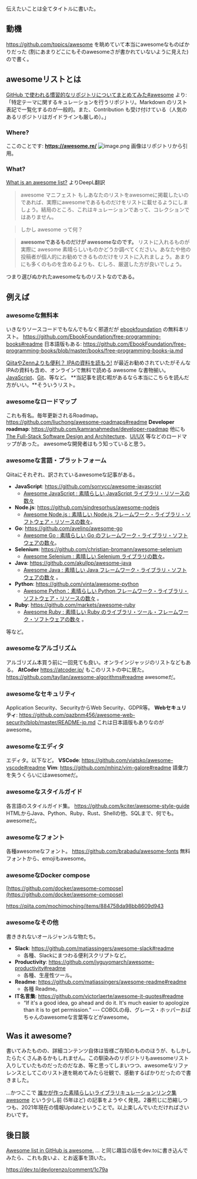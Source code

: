 伝えたいことは全てタイトルに書いた。

## 動機
https://github.com/topics/awesome
を眺めていて本当にawesomeなものばかりだった (割にあまりどこにもそのawesomeさが書かれていないように見えた) ので書く。

## awesomeリストとは
[GitHub で使われる慣習的なリポジトリについてまとめてみた#awesome](https://qiita.com/sta/items/c69d73fb1bb781fe6b9c#awesome) より: 
「特定テーマに関するキュレーションを行うリポジトリ。Markdown のリスト表記で一覧化するのが一般的。また、Contribution も受け付けている（人気のあるリポジトリはガイドラインも厳しめ）。」

### Where?
ここのことです: **https://awesome.re/**
![image.png](https://qiita-image-store.s3.ap-northeast-1.amazonaws.com/0/93824/050462c6-0e17-dd99-a922-276ca9253826.png)
画像はリポジトリから引用。

### What?
[What is an awesome list?](https://github.com/sindresorhus/awesome/blob/main/awesome.md) よりDeepL翻訳

> awesome マニフェスト
もしあなたのリストをawesomeに掲載したいのであれば、実際にawesomeであるものだけをリストに載せるようにしましょう。結局のところ、これはキュレーションであって、コレクションではありません。

> しかし awesome って何？

> **awesomeであるものだけが awesomeなのです。**
リストに入れるものが実際に awesome 素晴らしいものかどうか調べてください。あなたや他の投稿者が個人的にお勧めできるものだけをリストに入れましょう。あまりにも多くのものを含めるよりも、むしろ、厳選した方が良いでしょう。

つまり選びぬかれたawesomeなものリストなのである。


## 例えば

### awesomeな無料本
いきなりソースコードでもなんでもなく邪道だが [ebookfoundation](https://ebookfoundation.github.io/free-programming-books/) の無料本リスト。
https://github.com/EbookFoundation/free-programming-books#readme
日本語版もある: https://github.com/EbookFoundation/free-programming-books/blob/master/books/free-programming-books-ja.md

[QiitaやZennよりも便利？ IPAの資料を読もう!](https://zenn.dev/koduki/articles/d36e18c41b4bd0) が最近お勧めされていたがそんなIPAの資料も含め、オンラインで無料で読める awesome な書物揃い。[JavaScript](https://github.com/EbookFoundation/free-programming-books/blob/master/books/free-programming-books-ja.md#javascript)、[Git](https://github.com/EbookFoundation/free-programming-books/blob/master/books/free-programming-books-ja.md#git)、等など。
**当記事を読む暇があるなら本当にこちらを読んだ方がいい。**そういうリスト。

### awesomeなロードマップ
これも有名。毎年更新されるRoadmap。
https://github.com/liuchong/awesome-roadmaps#readme
**Developer roadmap**: https://github.com/kamranahmedse/developer-roadmap
他にも [The Full-Stack Software Design and Architecture](https://github.com/stemmlerjs/software-design-and-architecture-roadmap)、[UI/UX](https://github.com/togiberlin/ui-ux-designer-roadmap) 等などのロードマップがあった。
awesomeな開発者はもう知っていると思う。


### awesomeな言語・プラットフォーム
Qiitaにそれぞれ、訳されているawesomeな記事がある。

* **JavaScript**: https://github.com/sorrycc/awesome-javascript
    * [Awesome JavaScript : 素晴らしい JavaScript ライブラリ・リソースの数々](https://qiita.com/hatai/items/5bf899bfe8f5d86d2096)
* **Node.js**: https://github.com/sindresorhus/awesome-nodejs
    * [Awesome Node.js : 素晴しい Node.js フレームワーク・ライブラリ・ソフトウェア・リソースの数々](https://qiita.com/hatai/items/61030176a254cbe7ff2b)。
* **Go**: https://github.com/avelino/awesome-go
    * [Awesome Go : 素晴らしい Go のフレームワーク・ライブラリ・ソフトウェアの数々](https://qiita.com/hatai/items/f31914f37dc6c53b2bce)。
* **Selenium**: https://github.com/christian-bromann/awesome-selenium
    * [Awesome Selenium : 素晴しい Selenium ライブラリの数々](https://qiita.com/hatai/items/a4cbff763b9ee8a7879a)。
* **Java**: https://github.com/akullpp/awesome-java
    * [Awesome Java : 素晴しい Java フレームワーク・ライブラリ・ソフトウェアの数々](https://qiita.com/hatai/items/7868996e3eb5fa55f11a) 。
* **Python**: https://github.com/vinta/awesome-python
    * [Awesome Python：素晴らしい Python フレームワーク・ライブラリ・ソフトウェア・リソースの数々](https://qiita.com/hatai/items/34c91d4ee0b54bd7cb8b) 。
* **Ruby**: https://github.com/markets/awesome-ruby
    * [Awesome Ruby : 素晴しい Ruby のライブラリ・ツール・フレームワーク・ソフトウェアの数々](https://qiita.com/hatai/items/62766145f2e24fa1c246) 。

等など。

### awesomeなアルゴリズム
アルゴリズム本買う前に一回見ても良い。オンラインジャッジのリストなどもある。
**AtCoder** https://atcoder.jp/ もこのリストの中に居た。
https://github.com/tayllan/awesome-algorithms#readme
awesomeだ。

### awesomeなセキュリティ
Application Security、SecurityからWeb Security、GDPR等。
**Webセキュリティ**: https://github.com/qazbnm456/awesome-web-security/blob/master/README-jp.md
これは日本語版もありなのがawesome。

### awesomeなエディタ
エディタ。以下など。
**VSCode**: https://github.com/viatsko/awesome-vscode#readme
**Vim**: https://github.com/mhinz/vim-galore#readme
語彙力を失うくらいにはawesomeだ。

### awesomeなスタイルガイド
各言語のスタイルガイド集。
https://github.com/kciter/awesome-style-guide
HTMLからJava、Python、Ruby、Rust、Shellの他、SQLまで、何でも。awesomeだ。

### awesomeなフォント
各種awesomeなフォント。
https://github.com/brabadu/awesome-fonts
無料フォントから、emojiもawesome。

### awesomeなDocker compose
[https://github.com/docker/awesome-compose](https://github.com/docker/awesome-compose)

https://qiita.com/mochimoching/items/884758da98bb8609d943


### awesomeなその他

書ききれないオールジャンルな物たち。

* **Slack**: https://github.com/matiassingers/awesome-slack#readme
    * 各種、Slackにまつわる便利スクリプトなど。
* **Productivity**: https://github.com/jyguyomarch/awesome-productivity#readme
    * 各種、生産性ツール。
* **Readme**: https://github.com/matiassingers/awesome-readme#readme
    * 各種 Readme。
* **IT名言集**: https://github.com/victorlaerte/awesome-it-quotes#readme
    * “If it's a good idea, go ahead and do it. It's much easier to apologize than it is to get permission.” --- COBOLの母、グレース・ホッパーおばちゃんのawesomeな言葉等などがawesome。



## Was it awesome?

書いてみたものの、詳細コンテンツ自体は皆様ご存知のもののほうが、もしかしたらたくさんあるかもしれません。この馴染みのリポジトリもawesomeリスト入りしていたものだったのだなあ、等と思ってしまいつつ、awesomeなリファレンスとしてこのリスト達を眺めてみたら壮観で、感動するばかりだったので書きました。

…かつここで [誰かが作った素晴らしいライブラリキュレーションリンク集awesome](https://qiita.com/applideveloper/items/b1887cb5576cd3bd3941) という少し前 (5年ほど) の記事をようやく発見。2番煎じに恐縮しつつも、2021年現在の情報Updateということで。以上楽しんでいただければさいわいです。


## 後日談
[Awesome list in GitHub is awesome.](https://dev.to/e99h2121/awesome-list-in-github-is-awesome-17im) ... と同じ趣旨の話をdev.toに書き込んでみたら、これも良いよ、とお返事を頂いた。

https://dev.to/devlorenzo/comment/1c79a

